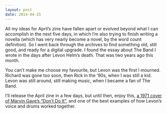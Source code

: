 ```yaml
---
layout: post
date: 2014-04-25
---
```


All my ideas for April’s zine have fallen apart or evolved beyond what I can accomplish in the next five days, in which I’m also trying to finish writing a novella (which has very nearly become a novel, by the word count definition). So I went back through the archives to find something old, still good, and ready for a digital upgrade. I found the essay about The Band I wrote in the days after Levon Helm’s death. That was two years ago this month.

You can’t make me choose my favourite, but Levon was the first I mourned. Richard was gone too soon, then Rick in the ‘90s, when I was still a kid. Levon was still around, still making music, when I became a fan of The Band. 

I’ll release the April zine in a few days, but until then, enjoy this, [a 1971 cover of Marvin Gaye’s “Don’t Do It”](https://www.youtube.com/watch?v=11Y987Uf1wY), and one of the best examples of how Levon’s voice and drums worked together.
